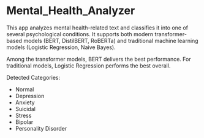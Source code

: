# Mental_Health_Analyzer
This app analyzes mental health-related text and classifies it into one of several psychological conditions. It supports both modern transformer-based models (BERT, DistilBERT, RoBERTa) and traditional machine learning models (Logistic Regression, Naive Bayes).

Among the transformer models, BERT delivers the best performance. For traditional models, Logistic Regression performs the best overall.

Detected Categories:
- Normal
- Depression
- Anxiety
- Suicidal
- Stress
- Bipolar
- Personality Disorder
